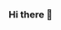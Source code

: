 ### Hi there 👋

<!--
**saiharsh1/saiharsh1** is a ✨ _special_ ✨ repository because its `README.md` (this file) appears on your GitHub profile.

### hey iam a student in gokaraju rangaraju college,iam pursuing mechanical engineering.
### the thing which i like to do the most is DESIGNING.
### currently, iam learning about github and app development.
### apart from this , i'd love to play guitar and iam interested in sketching too.
- 💬 Ask me about ...
- 📫 How to reach me: ...
- 😄 Pronouns: ...
- ⚡ Fun fact: ...
-->
